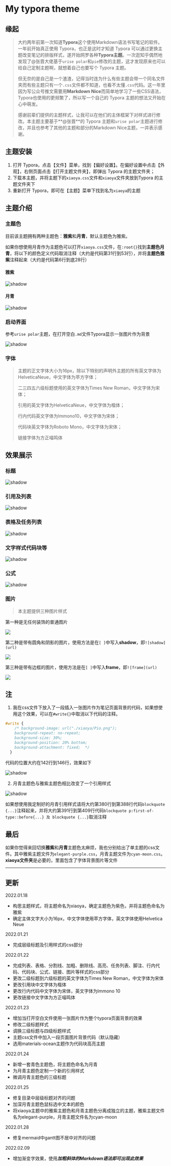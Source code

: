 # My typora theme

## 缘起

> 大约两年前第一次知道**Typora**这个使用Markdown语法书写笔记的软件。一年前开始真正使用 Typora，也正是这时才知道 Typora 可以通过更换主题改变笔记的排版样式，遂开始网罗各种**Typora主题**。一次逛知乎偶然地发现了@张晋大佬基于`urise polar`和`pie`修改的主题，这才发现原来也可以给自己定制主题啊，就想着自己也要写个 Typora 主题。
>
> 但无奈的是自己是一个渣渣，记得当时连为什么有些主题会带一个同名文件夹而有些主题只有一个`.css`文件都不知道，也看不太懂`.css`代码。这一年里因为写公众号推文需要用**Markdown Nice**而简单地学习了一些CSS语法，Typora也使用的更频繁了，所以写一个自己的 Typora 主题的想法又开始在心中萌发。
>
> 感谢前辈们提供的主题样式，让我可以在他们的主体框架下对样式进行修改。本主题主要基于**@张晋**的 Typora 主题和`urise polar`主题进行修改，并且也参考了其他的主题和部分的Markdown Nice主题，一并表示感谢。

## 主题安装

1. 打开 Typora，点击【文件】菜单，找到【偏好设置】。在偏好设置中点击【外观】，右侧页面点击【打开主题文件夹】，即弹出 Typora 的主题文件夹；
2. 下载本主题，并将主题下的`xiaoya.css`文件和`xiaoya`文件夹放到Typora 的主题文件夹下
3. 重新打开 Typora，即可在【主题】菜单下找到名为`xiaoya`的主题

## 主题介绍

### 主题色

目前该主题拥有两种主题色：**雅紫**和**月青**，默认主题色为雅紫。

如果你想使用月青作为主题色可以打开`xiaoya.css`文件，在`:root{}`找到**主题色月青**，将以下的颜色定义代码取消注释（大约是代码第31行到53行），并将**主题色雅紫**注释起来（大约是代码第6行到底28行）

#### 雅紫

![shadow](https://s2.loli.net/2022/01/25/xGrseiazKnNBuv9.png)

#### 月青

![shadow](https://s2.loli.net/2022/01/25/QNKVPTpbuDHy8Sc.png)

### 启动界面

参考`urise polar`主题，在打开空白`.md`文件Typora显示一张图片作为背景

![shadow](https://s2.loli.net/2022/01/24/n4McZTShwfELudi.png)

### 字体

>  主题的正文字体大小为16px，除以下特别的声明外主题的所有英文字体为HelveticaNeue，中文字体为苹方字体；
>
> 二三四五六级标题使用的英文字体为Times New Roman，中文字体为宋体；
>
> 引用的英文字体为HelveticaNeue，中文字体为楷体；
>
> 行内代码英文字体为lmmono10，中文字体为宋体；
>
> 代码块英文字体为Roboto Mono，中文字体为宋体；
>
> 链接字体为方正喵鸣体

## 效果展示

### 标题

![shadow](https://s2.loli.net/2022/01/25/t1Bq7G5H83Ulxed.png)

### 引用及列表

![shadow](https://s2.loli.net/2022/01/25/26jQwSJlAgZME1Y.png)

### 表格及任务列表

![shadow](https://s2.loli.net/2022/01/25/gYlienSLKp8vPOz.png)

### 文字样式代码块等

![shadow](https://s2.loli.net/2022/02/09/YMQrXAkI2CVGmPj.png)

### 公式

![shadow](https://s2.loli.net/2022/01/25/FVA9rs4nZpSIOkj.png)

### 图片

> 本主题提供三种图片样式

第一种是无任何装饰的普通图片

![](https://s2.loli.net/2022/01/25/sOaxFJpVoD6BjIM.png)

第二种是带有圆角和阴影的图片，使用方法是在`[ ]`中写入**shadow**，即`![shadow](url)`

![](https://s2.loli.net/2022/01/25/p7jteU9DVPGQIRF.png)

第三种是带有边框的图片，使用方法是在`[ ]`中写入**frame**，即`![frame](url)`

![](https://s2.loli.net/2022/01/25/EHY31Uc7n2tgOfR.png)

## 注

1. 我在css文件下放入了一段插入一张图片作为笔记页面背景的代码，如果想使用这个效果，可以在`#write{}`中取消以下代码的注释。

```css
#write {
    /* background-image: url("./xiaoya/Pio.png");
    background-repeat: no-repeat;
    background-size: 30%;
    background-position: 20% bottom;
    background-attachment: fixed;  */
  }
```

代码的位置大约在142行到146行，效果如下

![shadow](https://s2.loli.net/2022/01/25/sG9WSz1xjdQFyhl.png)

2. 月青主题色与雅紫主题色相比改变了一个引用样式

![shadow](https://s2.loli.net/2022/01/25/ecrGgpIA6RqjdWC.png)

如果想使用我定制好的月青引用样式请将大约第380行到第388行代码`blockquote {...}`注释起来，并将大约第391行到第409行代码`blockquote p:first-of-type::before{...} 及 blockquote {...}`取消注释

## 最后

如果你觉得来回切换**雅紫**和**月青**主题色太麻烦，我也分别给出了单主题的css文件。其中雅紫主题文件为`elegant-purple.css`，月青主题文件为`cyan-moon.css`。**xiaoya文件夹**是必要的，里面包含了字体背景图片等文件

---

## 更新

2022.01.18

- 构思主题样式，将主题命名为xiaoya，确定主题色为紫色，并将主题色命名为雅紫
- 确定主体文字大小为16px，中文字体使用苹方字体，英文字体使用Helvetica Neue

2022.01.21

- 完成层级标题及引用样式的css部分

2022.01.22

- 完成列表、表格、分割线、加粗、删除线、高亮、任务列表、脚注、行内代码、代码块、公式、链接、图片等样式的css部分
- 更改二级标题到六级标题的英文字体为Times New Roman，中文字体为宋体
- 更改引用块中文字体为楷体
- 更改行内代码中文字体为宋体，英文字体为lmmono 10
- 更改链接中文字体为方正喵鸣体

2022.01.23

- 增加当打开空白文件使用一张图片作为整个typora页面背景的效果
- 修改二级标题样式
- 调换三级标题与四级标题样式
- 主题css文件中加入一段页面图片背景代码（默认隐藏）
- 选用materials-ocean主题作为代码块高亮主题

2022.01.24

- 新增一套青色主题色，将主题色命名为月青
- 为月青主题色定制一个新的引用样式
- 微调月青主题色的三级标题

2022.01.25

- 修复目录中层级标题对齐的问题
- 加深月青主题色鼠标选中文本的颜色
- 将xiaoya主题中的雅紫主题色和月青主题色分离成独立的主题，雅紫主题文件名为elegant-purple，月青主题文件名为cyan-moon

2022.01.28

- 修复mermaid中gantt图不居中对齐的问题

2022.02.09

- 增加渐变字效果，使用***加粗斜体的Markdown语法即可出现此效果***
